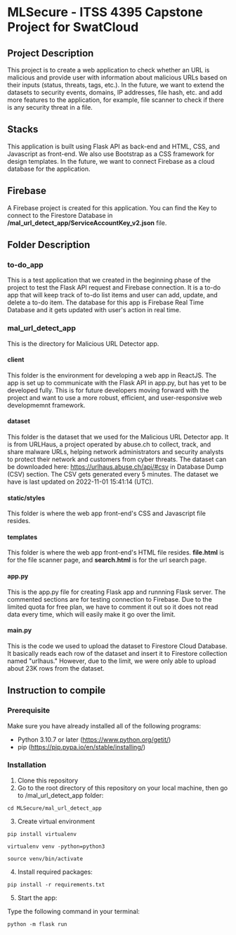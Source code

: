 # MLSecure - ITSS 4395 Capstone Project for SwatCloud

## Project Description

This project is to create a web application to check whether an URL is malicious and provide user with information about malicious URLs based on their inputs (status, threats, tags, etc.). In the future, we want to extend the datasets to security events, domains, IP addresses, file hash, etc. and add more features to the application, for example, file scanner to check if there is any security threat in a file.

## Stacks

This application is built using Flask API as back-end and HTML, CSS, and Javascript as front-end. We also use Bootstrap as a CSS framework for design templates. In the future, we want to connect Firebase as a cloud database for the application.

## Firebase

A Firebase project is created for this application. You can find the Key to connect to the Firestore Database in **/mal_url_detect_app/ServiceAccountKey_v2.json** file.

## Folder Description

### to-do_app

This is a test application that we created in the beginning phase of the project to test the Flask API request and Firebase connection. It is a to-do app that will keep track of to-do list items and user can add, update, and delete a to-do item. The database for this app is Firebase Real Time Database and it gets updated with user's action in real time.

### mal_url_detect_app

This is the directory for Malicious URL Detector app.

#### client

This folder is the environment for developing a web app in ReactJS. The app is set up to communicate with the Flask API in app.py, but has yet to be developed fully. This is for future developers moving forward with the project and want to use a more robust, efficient, and user-responsive web developmemnt framework.

#### dataset

This folder is the dataset that we used for the Malicious URL Detector app. It is from URLHaus, a project operated by abuse.ch to collect, track, and share malware URLs, helping network administrators and security analysts to protect their network and customers from cyber threats. The dataset can be downloaded here: https://urlhaus.abuse.ch/api/#csv in Database Dump (CSV) section. The CSV gets generated every 5 minutes. The dataset we have is last updated on 2022-11-01 15:41:14 (UTC).

#### static/styles

This folder is where the web app front-end's CSS and Javascript file resides.

#### templates

This folder is where the web app front-end's HTML file resides. **file.html** is for the file scanner page, and **search.html** is for the url search page.

#### app.py

This is the app.py file for creating Flask app and runnning Flask server. The commented sections are for testing connection to Firebase. Due to the limited quota for free plan, we have to comment it out so it does not read data every time, which will easily make it go over the limit.

#### main.py

This is the code we used to upload the dataset to Firestore Cloud Database. It basically reads each row of the dataset and insert it to Firestore collection named "urlhaus." However, due to the limit, we were only able to upload about 23K rows from the dataset.

## Instruction to compile

### Prerequisite

Make sure you have already installed all of the following programs:

- Python 3.10.7 or later (https://www.python.org/getit/)
- pip (https://pip.pypa.io/en/stable/installing/)

### Installation

1. Clone this repository
2. Go to the root directory of this repository on your local machine, then go to /mal_url_detect_app folder:

`cd MLSecure/mal_url_detect_app`

3. Create virtual environment

`pip install virtualenv`

`virtualenv venv -python=python3`

`source venv/bin/activate`

4. Install required packages:

`pip install -r requirements.txt`

5. Start the app:

Type the following command in your terminal:

`python -m flask run`
